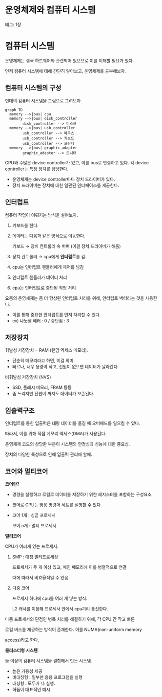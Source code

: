 # 운영체제와 컴퓨터 시스템

태그: 1장

# 컴퓨터 시스템

운영체제는 결국 하드웨어와 관련되어 있으므로 이를 이해할 필요가 있다.

먼저 컴퓨터 시스템에 대해 간단히 알아보고, 운영체제를 공부해보자.

## 컴퓨터 시스템의 구성

현대의 컴퓨터 시스템을 그림으로 그려보자.

```mermaid
graph TD
  memory -->|bus| cpu
  memory -->|bus| disk_controller
		disk_controller --> 디스크
  memory -->|bus| usb_controller
		usb_controller --> 마우스
		usb_controller --> 키보드
		usb_controller --> 프린터
  memory -->|bus| graphic_adapter
		graphic_adapter --> 모니터
```

CPU와 수많은 device controller가 있고, 이를 bus로 연결하고 있다. 각 device controller는 특정 장치를 담당한다.

- 운영체제는 device controller마다 장치 드라이버가 있다.
- 장치 드라이버는 장치에 대한 일관된 인터페이스를 제공한다.

## 인터럽트

컴퓨터 작업이 이뤄지는 방식을 살펴보자.

1. 키보드를 친다.
2. 데이터는 다음과 같은 방식으로 이동한다.
    
    키보드 → 장치 컨트롤러 속 버퍼 (이걸 장치 드라이버가 해줌)
    
3. 장치 컨트롤러 → cpu에게 **인터럽트**를 검.
4. cpu는 인터럽트 핸들러에게 제어를 넘김
5. 인터럽트 핸들러가 데이터 처리
6. cpu는 인터럽트로 중단된 작업 처리

요즘의 운영체제는 좀 더 향상된 인터럽트 처리를 위해, 인터럽트 벡터라는 것을 사용한다.

- 이를 통해 중요한 인터럽트를 먼저 처리할 수 있다.
- ex) 나눗셈 에러 : 0 / 중단점 : 3

## 저장장치

휘발성 저장장치 = RAM (랜덤 엑세스 메모리).

- 단순히 메모리라고 하면, 이걸 의미.
- 빠르나, 너무 용량이 작고, 전원이 없으면 데이터가 날라간다.

비휘발성 저장장치 (NVS)

- SSD, 플래시 메모리, FRAM 등등
- 좀 느리지만 전원이 꺼져도 데이터가 보존된다.

## 입출력구조

인터럽트를 통한 입출력은 대량 데이터를 옮길 때 오버헤드를 일으킬 수 있다.

따라서, 이를 위해 직접 메모리 액세스(DMA)가 사용된다.

운영체제 코드의 상당한 부분이 시스템의 안정성과 성능에 대한 중요성,

장치의 다양한 특성으로 인해 입출력 관리에 할애.

## 코어와 멀티코어

**코어란?**

- 명령을 실행하고 로컬로 데이터를 저장하기 위한 레지스터를 포함하는 구성요소
- 코어로 CPU는 범용 명령어 세트를 실행할 수 있다.
- 코어 1개 : 싱글 프로세서
    
    코어 n개 : 멀티 프로세서
    

**멀티코어**

CPU가 여러개 있는 프로세서.

1. SMP : 대칭 멀티프로세싱
    
    프로세서가 두 개 이상 있고, 메인 메모리에 이를 병렬적으로 연결
    
    때에 따라서 비효율적일 수 있음.
    
2. 다중 코어
    
    프로세서 하나에 cpu를 여러 개 넣는 방식.
    
    L2 캐시를 이용해 프로세서 안에서 cpu끼리 통신한다.
    

다중 프로세서의 단점인 병목 처리를 해결하기 위해, 각 CPU 간 작고 빠른

로컬 버스를 제공하는 방식이 존재한다. 이를 NUMA(non-uniform memory

access)라고 한다.

**클러스터형 시스템**

둘 이상의 컴퓨터 시스템을 결합해서 만든 시스템.

- 높은 가용성 제공
- 비대칭형 : 일부만 응용 프로그램을 실행
- 대칭형 : 모두가 다 실행.
- 하둡이 대표적인 예시